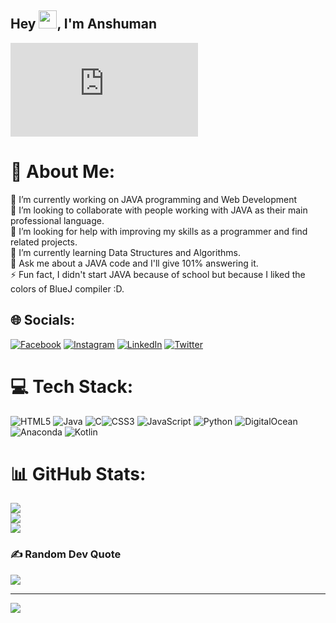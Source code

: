 ## Hey <img src="https://github.com/TheDudeThatCode/TheDudeThatCode/blob/master/Assets/Hi.gif" width="29">, I'm Anshuman

![](https://imageanshu.blogspot.com/2022/09/blog-post.html)


# 💫 About Me:
🔭 I’m currently working on JAVA programming and Web Development<br>👯 I’m looking to collaborate with people working with JAVA as their main professional language.<br>🤝 I’m looking for help with improving my skills as a programmer and find related projects.<br>🌱 I’m currently learning Data Structures and Algorithms.<br>💬 Ask me about a JAVA code and I'll give 101% answering it.<br>⚡ Fun fact, I didn't start JAVA because of school but because I liked the colors of BlueJ compiler :D.


## 🌐 Socials:
[![Facebook](https://img.shields.io/badge/Facebook-%231877F2.svg?logo=Facebook&logoColor=white)](https://facebook.com/AnshumanChakraborty) [![Instagram](https://img.shields.io/badge/Instagram-%23E4405F.svg?logo=Instagram&logoColor=white)](https://instagram.com/_xnshxmxn_) [![LinkedIn](https://img.shields.io/badge/LinkedIn-%230077B5.svg?logo=linkedin&logoColor=white)](https://linkedin.com/in/AnshumanChakraborty) [![Twitter](https://img.shields.io/badge/Twitter-%231DA1F2.svg?logo=Twitter&logoColor=white)](https://twitter.com/@anshupopped) 

# 💻 Tech Stack:
![HTML5](https://img.shields.io/badge/html5-%23E34F26.svg?style=for-the-badge&logo=html5&logoColor=white) ![Java](https://img.shields.io/badge/java-%23ED8B00.svg?style=for-the-badge&logo=java&logoColor=white) ![C](https://img.shields.io/badge/c-%2300599C.svg?style=for-the-badge&logo=c&logoColor=white)![CSS3](https://img.shields.io/badge/css3-%231572B6.svg?style=for-the-badge&logo=css3&logoColor=white) ![JavaScript](https://img.shields.io/badge/javascript-%23323330.svg?style=for-the-badge&logo=javascript&logoColor=%23F7DF1E) ![Python](https://img.shields.io/badge/python-3670A0?style=for-the-badge&logo=python&logoColor=ffdd54) ![DigitalOcean](https://img.shields.io/badge/DigitalOcean-%230167ff.svg?style=for-the-badge&logo=digitalOcean&logoColor=white) ![Anaconda](https://img.shields.io/badge/Anaconda-%2344A833.svg?style=for-the-badge&logo=anaconda&logoColor=white) ![Kotlin](https://img.shields.io/badge/kotlin-%230095D5.svg?style=for-the-badge&logo=kotlin&logoColor=white)

# 📊 GitHub Stats:
![](https://github-readme-stats.vercel.app/api?username=Anshuman-Chakraborty&theme=highcontrast&hide_border=false&include_all_commits=false&count_private=false)<br/>
![](https://github-readme-streak-stats.herokuapp.com/?user=Anshuman-Chakraborty&theme=highcontrast&hide_border=false)<br/>
![](https://github-readme-stats.vercel.app/api/top-langs/?username=Anshuman-Chakraborty&theme=highcontrast&hide_border=false&include_all_commits=false&count_private=false&layout=compact)

### ✍️ Random Dev Quote
![](https://quotes-github-readme.vercel.app/api?type=vetical&theme=tokyonight)

---
[![](https://visitcount.itsvg.in/api?id=Anshuman-Chakraborty&icon=6&color=4)](https://visitcount.itsvg.in)
